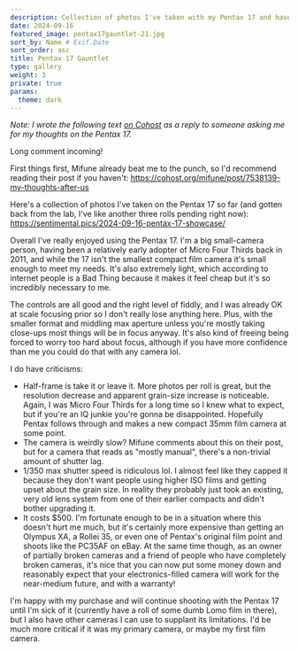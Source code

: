 ```yaml
---
description: Collection of photos I've taken with my Pentax 17 and have gotten back from the lab as of September 17th. Photos were taken on a mix of Kodak Ultramax (the crunchy ones), Ilford HP5+ (the black-and-white ones), and Cinestill 400D (the blown out halation ones). Some have been edited.
date: 2024-09-16
featured_image: pentax17gauntlet-21.jpg
sort_by: Name # Exif.Date
sort_order: asc
title: Pentax 17 Gauntlet
type: gallery
weight: 3
private: true
params:
  theme: dark
---
```


*Note: I wrote the following text [on Cohost](https://cohost.org/softmoon/post/7433667-bro-i-got-through-72#comment-69b798d6-b8bc-4ca2-b371-78173a5edab9) as a reply to someone asking me for my thoughts on the Pentax 17.*

Long comment incoming!

First things first, Mifune already beat me to the punch, so I'd recommend reading their post if you haven't: https://cohost.org/mifune/post/7538139-my-thoughts-after-us

Here's a collection of photos I've taken on the Pentax 17 so far (and gotten back from the lab, I've like another three rolls pending right now): https://sentimental.pics/2024-09-16-pentax-17-showcase/

Overall I've really enjoyed using the Pentax 17. I'm a big small-camera person, having been a relatively early adopter of Micro Four Thirds back in 2011, and while the 17 isn't the smallest compact film camera it's small enough to meet my needs. It's also extremely light, which according to internet people is a Bad Thing because it makes it feel cheap but it's so incredibly necessary to me. 

The controls are all good and the right level of fiddly, and I was already OK at scale focusing prior so I don't really lose anything here. Plus, with the smaller format and middling max aperture unless you're mostly taking close-ups most things will be in focus anyway. It's also kind of freeing being forced to worry too hard about focus, although if you have more confidence than me you could do that with any camera lol.

I do have criticisms:

- Half-frame is take it or leave it. More photos per roll is great, but the resolution decrease and apparent grain-size increase is noticeable. Again, I was Micro Four Thirds for a long time so I knew what to expect, but if you're an IQ junkie you're gonna be disappointed. Hopefully Pentax follows through and makes a new compact 35mm film camera at some point.
- The camera is weirdly slow? Mifune comments about this on their post, but for a camera that reads as "mostly manual", there's a non-trivial amount of shutter lag.
- 1/350 max shutter speed is ridiculous lol. I almost feel like they capped it because they don't want people using higher ISO films and getting upset about the grain size. In reality they probably just took an existing, very old lens system from one of their earlier compacts and didn't bother upgrading it.
- It costs $500. I'm fortunate enough to be in a situation where this doesn't hurt me much, but it's certainly more expensive than getting an Olympus XA, a Rollei 35, or even one of Pentax's original film point and shoots like the PC35AF on eBay. At the same time though, as an owner of partially broken cameras and a friend of people who have completely broken cameras, it's nice that you can now put some money down and reasonably expect that your electronics-filled camera will work for the near-medium future, and with a warranty!

I'm happy with my purchase and will continue shooting with the Pentax 17 until I'm sick of it (currently have a roll of some dumb Lomo film in there), but I also have other cameras I can use to supplant its limitations. I'd be much more critical if it was my primary camera, or maybe my first film camera.